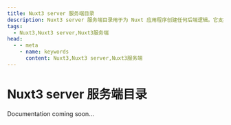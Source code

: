 ```yaml
---
title: Nuxt3 server 服务端目录
description: Nuxt3 server 服务端目录用于为 Nuxt 应用程序创建任何后端逻辑。它支持 HMR 和强大的功能，包含项目的 API 和服务器中间件（Middleware）。
tags: 
  - Nuxt3,Nuxt3 server,Nuxt3服务端
head:
  - - meta
    - name: keywords
      content: Nuxt3,Nuxt3 server,Nuxt3服务端
---
```


# Nuxt3 server 服务端目录

Documentation coming soon...